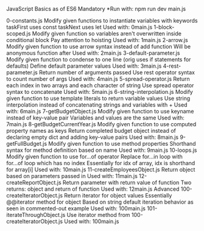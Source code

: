 JavaScript Basics as of ES6
Mandatory
*Run with: npm run dev main.js

0-constants.js
Modify given functions to instantiate variables with keywords
taskFirst uses const
taskNext uses let
Used with:
0main.js
1-block-scoped.js
Modify given function so variables aren't overwritten inside conditional block
Pay attention to hoisting
Used with:
1main.js
2-arrow.js
Modify given function to use arrow syntax instead of add function
Will be anonymous function after
Used with:
2main.js
3-default-parameter.js
Modify given function to condense to one line (orig uses if statements for defaults)
Define default parameter values
Used with:
3main.js
4-rest-parameter.js
Return number of arguments passed
Use rest operator syntax to count number of args
Used with:
4main.js
5-spread-operator.js
Return each index in two arrays and each character of string
Use spread operator syntax to concatenate
Used with:
5main.js
6-string-interpolation.js
Modify given function to use template literals to return variable values
Use string interpolation instead of concatenating strings and variables with +
Used with:
6main.js
7-getBudgetObject.js
Modify given function to use keyname instead of key-value pair
Variables and values are the same
Used with:
7main.js
8-getBudgetCurrentYear.js
Modify given function to use computed property names as keys
Return completed budget object instead of declaring empty dict and adding key-value pairs
Used with:
8main.js
9-getFullBudget.js
Modify given function to use method properties
Shorthand syntax for method definition based on name
Used with:
9main.js
10-loops.js
Modify given function to use for...of operator
Replace for...in loop with for...of loop which has no index
Essentially for idx of array, idx is shorthand for array[i]
Used with:
10main.js
11-createEmployeesObject.js
Return object based on parameters passed in
Used with:
11main.js
12-createReportObject.js
Return parameter with return value of function
Two returns: object and return of function
Used with:
12main.js
Advanced
100-createIteratorObject.js
Return iterator for object values
Essentially @@iterator method for object
Based on string default iteration behavior as seen in commented-out example
Used with:
100main.js
101-iterateThroughObject.js
Use iterator method from 100-createIteratorObject.js
Used with:
100main.js